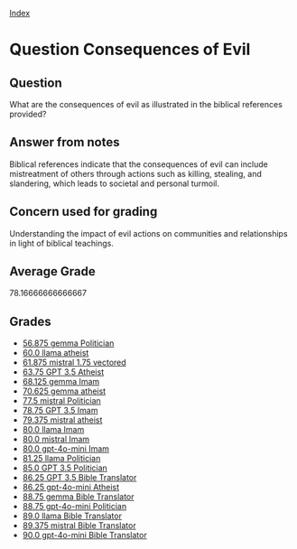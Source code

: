 
[Index](../../index.md)
# Question Consequences of Evil
## Question
What are the consequences of evil as illustrated in the biblical references provided?

## Answer from notes
Biblical references indicate that the consequences of evil can include mistreatment of others through actions such as killing, stealing, and slandering, which leads to societal and personal turmoil.

## Concern used for grading
Understanding the impact of evil actions on communities and relationships in light of biblical teachings.

## Average Grade
78.16666666666667

## Grades
 * [56.875 gemma Politician](../answers/gemma_Politician/Consequences_of_Evil.md)
 * [60.0 llama atheist](../answers/llama_atheist/Consequences_of_Evil.md)
 * [61.875 mistral 1.75 vectored](../answers/mistral_1.75_vectored/Consequences_of_Evil.md)
 * [63.75 GPT 3.5 Atheist](../answers/GPT_3.5_Atheist/Consequences_of_Evil.md)
 * [68.125 gemma Imam](../answers/gemma_Imam/Consequences_of_Evil.md)
 * [70.625 gemma atheist](../answers/gemma_atheist/Consequences_of_Evil.md)
 * [77.5 mistral Politician](../answers/mistral_Politician/Consequences_of_Evil.md)
 * [78.75 GPT 3.5 Imam](../answers/GPT_3.5_Imam/Consequences_of_Evil.md)
 * [79.375 mistral atheist](../answers/mistral_atheist/Consequences_of_Evil.md)
 * [80.0 llama Imam](../answers/llama_Imam/Consequences_of_Evil.md)
 * [80.0 mistral Imam](../answers/mistral_Imam/Consequences_of_Evil.md)
 * [80.0 gpt-4o-mini Imam](../answers/gpt-4o-mini_Imam/Consequences_of_Evil.md)
 * [81.25 llama Politician](../answers/llama_Politician/Consequences_of_Evil.md)
 * [85.0 GPT 3.5 Politician](../answers/GPT_3.5_Politician/Consequences_of_Evil.md)
 * [86.25 GPT 3.5 Bible Translator](../answers/GPT_3.5_Bible_Translator/Consequences_of_Evil.md)
 * [86.25 gpt-4o-mini Atheist](../answers/gpt-4o-mini_Atheist/Consequences_of_Evil.md)
 * [88.75 gemma Bible Translator](../answers/gemma_Bible_Translator/Consequences_of_Evil.md)
 * [88.75 gpt-4o-mini Politician](../answers/gpt-4o-mini_Politician/Consequences_of_Evil.md)
 * [89.0 llama Bible Translator](../answers/llama_Bible_Translator/Consequences_of_Evil.md)
 * [89.375 mistral Bible Translator](../answers/mistral_Bible_Translator/Consequences_of_Evil.md)
 * [90.0 gpt-4o-mini Bible Translator](../answers/gpt-4o-mini_Bible_Translator/Consequences_of_Evil.md)
